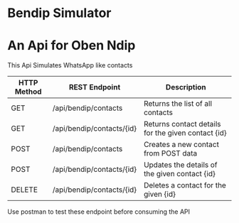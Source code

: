 # Bendip Simulator

# An Api for Oben Ndip

This Api Simulates WhatsApp like contacts

| HTTP Method   | REST Endpoint	| Description | 
| ------------- | ------------- | ----------- |
| GET	        | /api/bendip/contacts|	Returns the list of all contacts |
|GET	| /api/bendip/contacts/{id}	| Returns contact details for the given contact {id} |
| POST | 	/api/bendip/contacts |	Creates a new contact from POST data |
|POST	| /api/bendip/contacts/{id}	| Updates the details of the given contact {id} |
| DELETE	| /api/bendip/contacts/{id}	| Deletes a contact for the given {id} |

Use postman to test these endpoint before consuming the API
